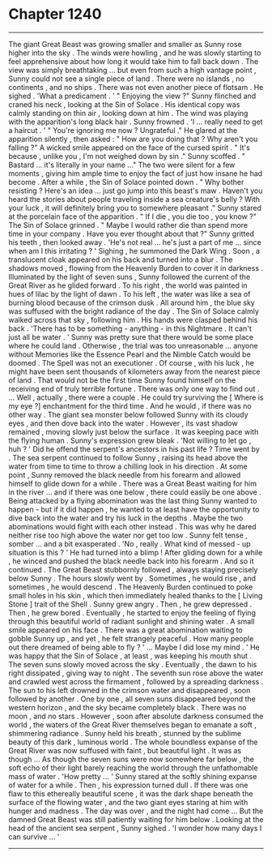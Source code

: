 
# Chapter 1240


---

The giant Great Beast was growing smaller and smaller as Sunny rose higher into the sky . The winds were howling , and he was slowly starting to feel apprehensive about how long it would take him to fall back down . The view was simply breathtaking ... but even from such a high vantage point , Sunny could not see a single piece of land .
There were no islands , no continents , and no ships . There was not even another piece of flotsam .
He sighed .
'What a predicament . '
" Enjoying the view ?"
Sunny flinched and craned his neck , looking at the Sin of Solace .
His identical copy was calmly standing on thin air , looking down at him . The wind was playing with the apparition's long black hair .
Sunny frowned .
'I ... really need to get a haircut . '
" You're ignoring me now ? Ungrateful ."
He glared at the apparition silently , then asked :
" How are you doing that ? Why aren't you falling ?"
A wicked smile appeared on the face of the cursed spirit .
" It's because , unlike you , I'm not weighed down by sin ."
Sunny scoffed .
" Bastard ... it's literally in your name ..."
The two were silent for a few moments , giving him ample time to enjoy the fact of just how insane he had become . After a while , the Sin of Solace pointed down .
" Why bother resisting ? Here's an idea ... just go jump into this beast's maw . Haven't you heard the stories about people traveling inside a sea creature's belly ? With your luck , it will definitely bring you to somewhere pleasant ."
Sunny stared at the porcelain face of the apparition .
" If I die , you die too , you know ?"
The Sin of Solace grinned .
" Maybe I would rather die than spend more time in your company . Have you ever thought about that ?"
Sunny gritted his teeth , then looked away .
'He's not real ... he's just a part of me ... since when am I this irritating ? '
Sighing , he summoned the Dark Wing . Soon , a translucent cloak appeared on his back and turned into a blur . The shadows moved , flowing from the Heavenly Burden to cover it in darkness .
Illuminated by the light of seven suns , Sunny followed the current of the Great River as he glided forward . To his right , the world was painted in hues of lilac by the light of dawn . To his left , the water was like a sea of burning blood because of the crimson dusk . All around him , the blue sky was suffused with the bright radiance of the day .
The Sin of Solace calmly walked across that sky , following him . His hands were clasped behind his back .
'There has to be something - anything - in this Nightmare . It can't just all be water . '
Sunny was pretty sure that there would be some place where he could land . Otherwise , the trial was too unreasonable ... anyone without Memories like the Essence Pearl and the Nimble Catch would be doomed . The Spell was not an executioner .
Of course , with his luck , he might have been sent thousands of kilometers away from the nearest piece of land . That would not be the first time Sunny found himself on the receiving end of truly terrible fortune .
There was only one way to find out .
... Well , actually , there were a couple . He could try surviving the [ Where is my eye ?] enchantment for the third time . And he would , if there was no other way .
The giant sea monster below followed Sunny with its cloudy eyes , and then dove back into the water . However , its vast shadow remained , moving slowly just below the surface . It was keeping pace with the flying human .
Sunny's expression grew bleak .
'Not willing to let go , huh ? '
Did he offend the serpent's ancestors in his past life ?
Time went by . The sea serpent continued to follow Sunny , raising its head above the water from time to time to throw a chilling look in his direction . At some point , Sunny removed the black needle from his forearm and allowed himself to glide down for a while .
There was a Great Beast waiting for him in the river ... and if there was one below , there could easily be one above . Being attacked by a flying abomination was the last thing Sunny wanted to happen - but if it did happen , he wanted to at least have the opportunity to dive back into the water and try his luck in the depths . Maybe the two abominations would fight with each other instead .
This was why he dared neither rise too high above the water nor get too low .
Sunny felt tense , somber ... and a bit exasperated .
'No , really . What kind of messed - up situation is this ? '
He had turned into a blimp !
After gliding down for a while , he winced and pushed the black needle back into his forearm .
And so it continued .
The Great Beast stubbornly followed , always staying precisely below Sunny . The hours slowly went by . Sometimes , he would rise , and sometimes , he would descend . The Heavenly Burden continued to poke small holes in his skin , which then immediately healed thanks to the [ Living Stone ] trait of the Shell .
Sunny grew angry .
Then , he grew depressed .
Then , he grew bored .
Eventually , he started to enjoy the feeling of flying through this beautiful world of radiant sunlight and shining water . A small smile appeared on his face .
There was a great abomination waiting to gobble Sunny up , and yet , he felt strangely peaceful . How many people out there dreamed of being able to fly ?
' ... Maybe I did lose my mind . '
He was happy that the Sin of Solace , at least , was keeping his mouth shut .
The seven suns slowly moved across the sky . Eventually , the dawn to his right dissipated , giving way to night . The seventh sun rose above the water and crawled west across the firmament , followed by a spreading darkness . The sun to his left drowned in the crimson water and disappeared , soon followed by another .
One by one , all seven suns disappeared beyond the western horizon , and the sky became completely black .
There was no moon , and no stars .
However , soon after absolute darkness consumed the world , the waters of the Great River themselves began to emanate a soft , shimmering radiance . Sunny held his breath , stunned by the sublime beauty of this dark , luminous world . The whole boundless expanse of the Great River was now suffused with faint , but beautiful light .
It was as though ...
As though the seven suns were now somewhere far below , the soft echo of their light barely reaching the world through the unfathomable mass of water .
'How pretty ... '
Sunny stared at the softly shining expanse of water for a while . Then , his expression turned dull .
If there was one flaw to this ethereally beautiful scene , it was the dark shape beneath the surface of the flowing water , and the two giant eyes staring at him with hunger and madness .
The day was over , and the night had come ...
But the damned Great Beast was still patiently waiting for him below .
Looking at the head of the ancient sea serpent , Sunny sighed .
'I wonder how many days I can survive ... '

---

